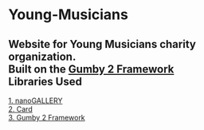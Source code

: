 Young-Musicians
===============

Website for Young Musicians charity organization.<br /> 
Built on the <a href="http://gumbyframework.com/">Gumby 2 Framework</a>
<br />
Libraries Used
--------------
<a href="http://nanogallery.brisbois.fr/">1. nanoGALLERY</a><br />
<a href="http://jessepollak.github.io/card/">2. Card</a><br />
<a href="https://github.com/GumbyFramework/Gumby">3. Gumby 2 Framework</a>

